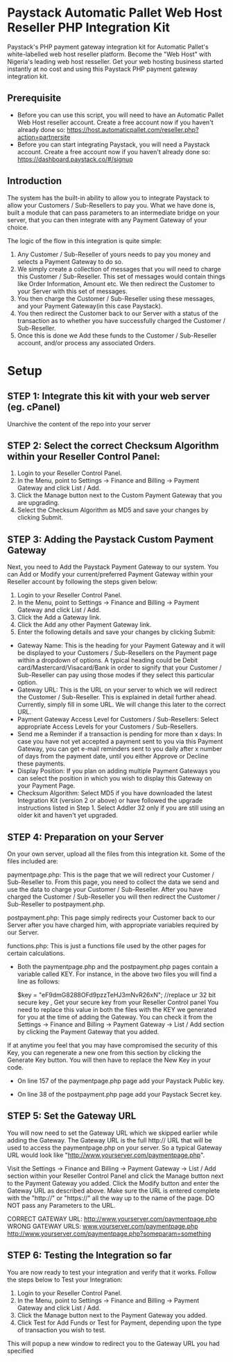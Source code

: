 # Paystack Automatic Pallet Web Host Reseller PHP Integration Kit
Paystack's PHP payment gateway integration kit for Automatic Pallet's white-labelled web host reseller platform. Become the "Web Host" with Nigeria's leading web host resseller. Get your web hosting business started instantly at no cost and using this Paystack PHP payment gateway integration kit.

## Prerequisite
- Before you can use this script, you will need to have an Automatic Pallet Web Host reseller account. Create a free account now if you haven't already done so: https://host.automaticpallet.com/reseller.php?action=partnersite
- Before you can start integrating Paystack, you will need a Paystack account. Create a free account now if you haven't already done so: https://dashboard.paystack.co/#/signup

## Introduction

The system has the built-in ability to allow you to integrate Paystack to allow your Customers / Sub-Resellers to pay you. What we have done is, built a module that can pass parameters to an intermediate bridge on your server, that you can then integrate with any Payment Gateway of your choice.

The logic of the flow in this integration is quite simple:
1. Any Customer / Sub-Reseller of yours needs to pay you money and selects a Payment Gateway to do so.
2. We simply create a collection of messages that you will need to charge this Customer / Sub-Reseller. This set of messages would contain things like Order Information, Amount etc. We then redirect the Customer to your Server with this set of messages.
3. You then charge the Customer / Sub-Reseller using these messages, and your Payment Gateway(in this case Paystack).
4. You then redirect the Customer back to our Server with a status of the transaction as to whether you have successfully charged the Customer / Sub-Reseller.
5. Once this is done we Add these funds to the Customer / Sub-Reseller account, and/or process any associated Orders.

# Setup

## STEP 1: Integrate this kit with your web server (eg. cPanel)
Unarchive the content of the repo into your server

## STEP 2: Select the correct Checksum Algorithm within your Reseller Control Panel:
1. Login to your Reseller Control Panel.
2. In the Menu, point to Settings -> Finance and Billing -> Payment Gateway and click List / Add.
3. Click the Manage button next to the Custom Payment Gateway that you are upgrading.
4. Select the Checksum Algorithm as MD5 and save your changes by clicking Submit.

## STEP 3: Adding the Paystack Custom Payment Gateway
Next, you need to Add the Paystack Payment Gateway to our system.
You can Add or Modify your current/preferred Payment Gateway within your Reseller account by following the steps given below:
1. Login to your Reseller Control Panel.
2. In the Menu, point to Settings -> Finance and Billing -> Payment Gateway and click List / Add.
3. Click the Add a Gateway link.
4. Click the Add any other Payment Gateway link.
5. Enter the following details and save your changes by clicking Submit:
- Gateway Name: This is the heading for your Payment Gateway and it will be displayed to your Customers / Sub-Resellers on the Payment page within a dropdown of options. A typical heading could be Debit card/Mastercard/Visacard/Bank in order to signify that your Customer / Sub-Reseller can pay using those modes if they select this particular option.
- Gateway URL: This is the URL on your server to which we will redirect the Customer / Sub-Reseller. This is explained in detail further ahead. Currently, simply fill in some URL. We will change this later to the correct URL.
- Payment Gateway Access Level for Customers / Sub-Resellers: Select appropriate Access Levels for your Customers / Sub-Resellers.
- Send me a Reminder if a transaction is pending for more than x days: In case you have not yet accepted a payment sent to you via this Payment Gateway, you can get e-mail reminders sent to you daily after x number of days from the payment date, until you either Approve or Decline these payments.
- Display Position: If you plan on adding multiple Payment Gateways you can select the position in which you wish to display this Gateway on your Payment Page.
- Checksum Algorithm: Select MD5 if you have downloaded the latest Integration Kit (version 2 or above) or have followed the upgrade instructions listed in Step 1. Select Addler 32 only if you are still using an older kit and haven't yet upgraded.

## STEP 4: Preparation on your Server
On your own server, upload all the files from this integration kit. Some of the files included are:

paymentpage.php: This is the page that we will redirect your Customer / Sub-Reseller to. From this page, you need to collect the data we send and use the data to charge your Customer / Sub-Reseller. After you have charged the Customer / Sub-Reseller you will then redirect the Customer / Sub-Reseller to postpayment.php.

postpayment.php: This page simply redirects your Customer back to our Server after you have charged him, with appropriate variables required by our Server.

functions.php: This is just a functions file used by the other pages for certain calculations.

- Both the paymentpage.php and the postpayment.php pages contain a variable called KEY. For instance, in the above two files you will find a line as follows:

    $key = "eF9dmG8288OFd9pzzTeHJ3mNvR26xN"; //replace ur 32 bit secure key , Get your secure key from your Reseller Control panel
You need to replace this value in both the files with the KEY we generated for you at the time of adding the Gateway. You can check it from the Settings -> Finance and Billing -> Payment Gateway -> List / Add section by clicking the Payment Gateway that you added.

If at anytime you feel that you may have compromised the security of this Key, you can regenerate a new one from this section by clicking the Generate Key button. You will then have to replace the New Key in your code.

- On line 157 of the paymentpage.php page add your Paystack Public key.

- On line 38 of the postpayment.php page add your Paystack Secret key.

## STEP 5: Set the Gateway URL
You will now need to set the Gateway URL which we skipped earlier while adding the Gateway. The Gateway URL is the full http:// URL that will be used to access the paymentpage.php on your server. So a typical Gateway URL would look like "http://www.yourserver.com/paymentpage.php".

Visit the Settings -> Finance and Billing -> Payment Gateway -> List / Add section within your Reseller Control Panel and click the Manage button next to the Payment Gateway you added. Click the Modify button and enter the Gateway URL as described above. Make sure the URL is entered complete with the "http://" or "https://" all the way up to the name of the page. DO NOT pass any Parameters to the URL.

CORRECT GATEWAY URL: http://www.yourserver.com/paymentpage.php
WRONG GATEWAY URLS: www.yourserver.com/paymentpage.php http://www.yourserver.com/paymentpage.php?someparam=something

## STEP 6: Testing the Integration so far
You are now ready to test your integration and verify that it works. Follow the steps below to Test your Integration:
1. Login to your Reseller Control Panel.
2. In the Menu, point to Settings -> Finance and Billing -> Payment Gateway and click List / Add.
3. Click the Manage button next to the Payment Gateway you added.
4. Click Test for Add Funds or Test for Payment, depending upon the type of transaction you wish to test.

This will popup a new window to redirect you to the Gateway URL you had specified
